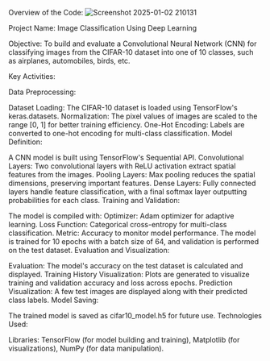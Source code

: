 Overview of the Code:
![Screenshot 2025-01-02 210131](https://github.com/user-attachments/assets/c400fb58-d83b-404f-a33b-c7aa75c8a700)

Project Name: Image Classification Using Deep Learning

Objective:
To build and evaluate a Convolutional Neural Network (CNN) for classifying images from the CIFAR-10 dataset into one of 10 classes, such as airplanes, automobiles, birds, etc.

Key Activities:

Data Preprocessing:

Dataset Loading: The CIFAR-10 dataset is loaded using TensorFlow's keras.datasets.
Normalization: The pixel values of images are scaled to the range [0, 1] for better training efficiency.
One-Hot Encoding: Labels are converted to one-hot encoding for multi-class classification.
Model Definition:

A CNN model is built using TensorFlow's Sequential API.
Convolutional Layers: Two convolutional layers with ReLU activation extract spatial features from the images.
Pooling Layers: Max pooling reduces the spatial dimensions, preserving important features.
Dense Layers: Fully connected layers handle feature classification, with a final softmax layer outputting probabilities for each class.
Training and Validation:

The model is compiled with:
Optimizer: Adam optimizer for adaptive learning.
Loss Function: Categorical cross-entropy for multi-class classification.
Metric: Accuracy to monitor model performance.
The model is trained for 10 epochs with a batch size of 64, and validation is performed on the test dataset.
Evaluation and Visualization:

Evaluation: The model's accuracy on the test dataset is calculated and displayed.
Training History Visualization: Plots are generated to visualize training and validation accuracy and loss across epochs.
Prediction Visualization: A few test images are displayed along with their predicted class labels.
Model Saving:

The trained model is saved as cifar10_model.h5 for future use.
Technologies Used:

Libraries: TensorFlow (for model building and training), Matplotlib (for visualizations), NumPy (for data manipulation).
